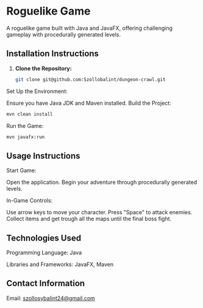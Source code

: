 # Roguelike Game

A roguelike game built with Java and JavaFX, offering challenging gameplay with procedurally generated levels.

## Installation Instructions
1. **Clone the Repository:**
   ```bash
   git clone git@github.com:Szollobalint/dungeon-crawl.git
   
Set Up the Environment:

Ensure you have Java JDK and Maven installed.
Build the Project:

```bash
mvn clean install
```
Run the Game:

```bash
mvn javafx:run
```

## Usage Instructions

Start Game:

Open the application.
Begin your adventure through procedurally generated levels.

In-Game Controls:

Use arrow keys to move your character.
Press "Space" to attack enemies.
Collect items and get trough all the maps until the final boss fight.

## Technologies Used
Programming Language: Java

Libraries and Frameworks: JavaFX, Maven


## Contact Information

Email: szollosybalint24@gmail.com
